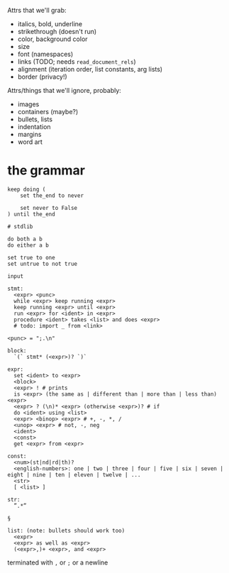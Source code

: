 
Attrs that we'll grab:
  - italics, bold, underline
  - strikethrough (doesn't run)
  - color, background color
  - size
  - font (namespaces)
  - links (TODO; needs `read_document_rels`)
  - alignment (iteration order, list constants, arg lists)
  - border (privacy!)

Attrs/things that we'll ignore, probably:
  - images
  - containers (maybe?)
  - bullets, lists
  - indentation
  - margins
  - word art


# the grammar

```
keep doing (
    set the_end to never

    set never to False
) until the_end
```

```
# stdlib

do both a b
do either a b

set true to one
set untrue to not true

input
```

```
stmt:
  <expr> <punc>
  while <expr> keep running <expr>
  keep running <expr> until <expr>
  run <expr> for <ident> in <expr>
  procedure <ident> takes <list> and does <expr>
  # todo: import _ from <link>

<punc> = ";.\n"

block:
  `(` stmt* (<expr>)? `)`

expr:
  set <ident> to <expr>
  <block>
  <expr> ! # prints
  is <expr> (the same as | different than | more than | less than) <expr>
  <expr> ? (\n)* <expr> (otherwise <expr>)? # if
  do <ident> using <list>
  <expr> <binop> <expr> # +, -, *, /
  <unop> <expr> # not, -, neg
  <ident>
  <const>
  get <expr> from <expr>

const:
  <num>(st|nd|rd|th)?
  <english-numbers>: one | two | three | four | five | six | seven | eight | nine | ten | eleven | twelve | ...
  <str>
  [ <list> ]

str:
  ”.*”

§

list: (note: bullets should work too)
  <expr>
  <expr> as well as <expr>
  (<expr>,)+ <expr>, and <expr>
```

terminated with `,` or `;` or a newline
